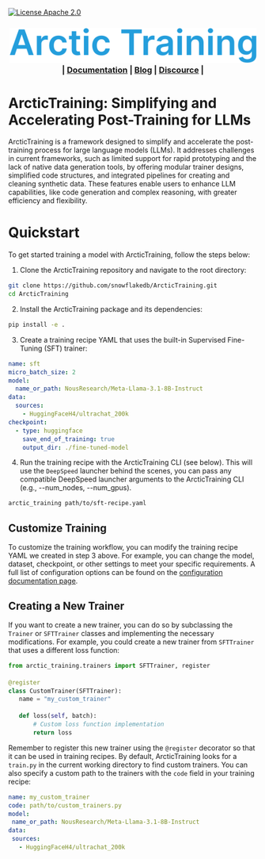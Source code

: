 [![License Apache 2.0](https://badgen.net/badge/license/apache2.0/blue)](https://github.com/snowflakedb/ArcticTraining/blob/main/LICENSE)

<h3 align="center">
  <img src="docs/Arctic Training.svg" width=500px><br>
  | <a href="https://arctictraining.readthedocs.io/en/latest/"><b>Documentation</b></a> | <a href="#"><b>Blog</b></a> | <a href="#"><b>Discource</b></a> |
</h3>

# ArcticTraining: Simplifying and Accelerating Post-Training for LLMs

ArcticTraining is a framework designed to simplify and accelerate the post-training process for large language models (LLMs). It addresses challenges in current frameworks, such as limited support for rapid prototyping and the lack of native data generation tools, by offering modular trainer designs, simplified code structures, and integrated pipelines for creating and cleaning synthetic data. These features enable users to enhance LLM capabilities, like code generation and complex reasoning, with greater efficiency and flexibility.

# Quickstart

To get started training a model with ArcticTraining, follow the steps below:

1. Clone the ArcticTraining repository and navigate to the root directory:

```bash
git clone https://github.com/snowflakedb/ArcticTraining.git
cd ArcticTraining
```

2. Install the ArcticTraining package and its dependencies:

```bash
pip install -e .
```

3. Create a training recipe YAML that uses the built-in Supervised Fine-Tuning (SFT) trainer:

```yaml
name: sft
micro_batch_size: 2
model:
  name_or_path: NousResearch/Meta-Llama-3.1-8B-Instruct
data:
  sources:
    - HuggingFaceH4/ultrachat_200k
checkpoint:
  - type: huggingface
    save_end_of_training: true
    output_dir: ./fine-tuned-model
```

4. Run the training recipe with the ArcticTraining CLI (see below). This will use the `DeepSpeed` launcher behind the scenes, you can pass any compatible DeepSpeed launcher arguments to the ArcticTraining CLI (e.g., --num_nodes, --num_gpus).

```bash
arctic_training path/to/sft-recipe.yaml
```

## Customize Training

To customize the training workflow, you can modify the training recipe YAML we
created in step 3 above. For example, you can change the model, dataset,
checkpoint, or other settings to meet your specific requirements. A full list of
configuration options can be found on the [configuration documentation
page](https://arctictraining.readthedocs.io/en/latest/config.html).

## Creating a New Trainer

If you want to create a new trainer, you can do so by subclassing the
``Trainer`` or ``SFTTrainer`` classes and implementing the necessary
modifications. For example, you could create a new trainer from ``SFTTrainer``
that uses a different loss function:

```python
from arctic_training.trainers import SFTTrainer, register

@register
class CustomTrainer(SFTTrainer):
   name = "my_custom_trainer"

   def loss(self, batch):
       # Custom loss function implementation
       return loss
```

Remember to register this new trainer using the ``@register`` decorator so that
it can be used in training recipes. By default, ArcticTraining looks for a
``train.py`` in the current working directory to find custom trainers. You can
also specify a custom path to the trainers with the ``code`` field in your
training recipe:

```yaml
name: my_custom_trainer
code: path/to/custom_trainers.py
model:
 name_or_path: NousResearch/Meta-Llama-3.1-8B-Instruct
data:
 sources:
   - HuggingFaceH4/ultrachat_200k
```
